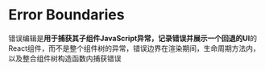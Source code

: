 # Error Boundaries

错误编辑是**用于捕获其子组件JavaScript异常，记录错误并展示一个回退的UI**的React组件，而不是整个组件树的异常，错误边界在渲染期间，生命周期方法内，以及整合组件树构造函数内捕获错误